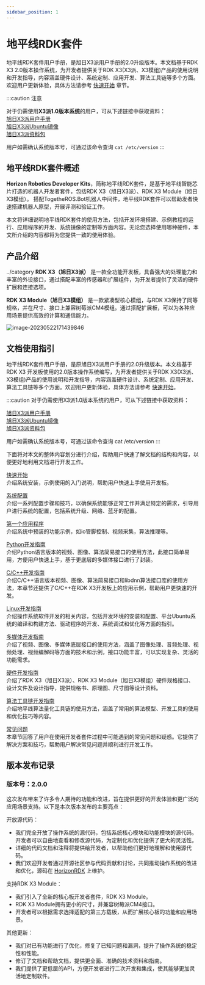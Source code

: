```yaml
---
sidebar_position: 1
---
```


# 地平线RDK套件

地平线RDK套件用户手册，是旭日X3派用户手册的2.0升级版本。本文档基于RDK X3 2.0版本操作系统，为开发者提供关于RDK X3(X3派、X3模组)产品的使用说明和开发指导，内容涵盖硬件设计、系统定制、应用开发、算法工具链等多个方面。欢迎用户更新体验，具体方法请参考 [快速开始](/docs/category/getting_start) 章节。

:::caution 注意
 
 对于仍需使用**X3派1.0版本系统**的用户，可从下述链接中获取资料：<br/>
   [旭日X3派用户手册](https://developer.horizon.ai/api/v1/fileData/documents_pi/index.html)<br/>
   [旭日X3派Ubuntu镜像](https://pan.horizon.ai/index.php/s/xtGGeQ25HEFXXWb)<br/>
   [旭日X3派资料包](https://developer.horizon.ai/api/v1/static/fileData/X3%E6%B4%BE%E8%B5%84%E6%96%99%E5%8C%85_20220711175326.zip)<br/>
 
 用户如需确认系统版本号，可通过该命令查询 `cat /etc/version`
:::

## 地平线RDK套件概述

**Horizon Robotics Developer Kits**，简称地平线RDK套件，是基于地平线智能芯片打造的机器人开发者套件，包括RDK X3（旭日X3派）、RDK X3 Module（旭日X3模组）。
搭配TogetheROS.Bot机器人中间件，地平线RDK套件可以帮助发者快速搭建机器人原型，开展评测和验证工作。

本文将详细说明地平线RDK套件的使用方法，包括开发环境搭建、示例教程的运行、应用程序的开发、系统镜像的定制等方面内容。无论您选择使用哪种硬件，本文所介绍的内容都将为您提供一致的使用体验。

## 产品介绍
\.\./category
**RDK X3（旭日X3派）** 是一款全功能开发板，具备强大的处理能力和丰富的外设接口，通过搭配丰富的传感器和扩展组件，为开发者提供了灵活的硬件扩展和连接选项。

**RDK X3 Module（旭日X3模组）** 是一款紧凑型核心模组，与RDK X3保持了同等规格，并在尺寸、接口上兼容树莓派CM4模组。通过搭配扩展板，可以为各种应用场景提供高效的计算和通信能力。

![image-20230522171439846](../static/img/image-20230522171439846.png)


## 文档使用指引

地平线RDK套件用户手册，是原旭日X3派用户手册的2.0升级版本。本文档基于RDK X3 开发板使用的2.0版本操作系统编写，为开发者提供关于RDK X3(X3派、X3模组)产品的使用说明和开发指导，内容涵盖硬件设计、系统定制、应用开发、算法工具链等多个方面。欢迎用户更新体验，具体方法请参考 [快速开始](/docs/category/getting_start)。


:::caution
对于仍需使用X3派1.0版本系统的用户，可从下述链接中获取资料：

[旭日X3派用户手册](https://developer.horizon.ai/api/v1/fileData/documents_pi/index.html)<br/>
[旭日X3派Ubuntu镜像](https://pan.horizon.ai/index.php/s/xtGGeQ25HEFXXWb)<br/>
[旭日X3派资料包](https://developer.horizon.ai/api/v1/static/fileData/X3%E6%B4%BE%E8%B5%84%E6%96%99%E5%8C%85_20220711175326.zip)<br/>

用户如需确认系统版本号，可通过该命令查询 cat /etc/version
:::

下面将对本文的整体内容划分进行介绍，帮助用户快速了解文档的结构和内容，以便更好地利用文档进行开发工作。

[快速开始](/docs/category/getting_start)  
    介绍系统安装，示例使用的入门说明，帮助用户快速上手使用开发板。  

[系统配置](/docs/category/configuration)  
    介绍一系列配置步骤和技巧，以确保系统能够正常工作并满足特定的需求，引导用户进行系统的配置，包括系统升级、网络、蓝牙的配置。  

[第一个应用程序](/docs/category/first_application)  
    介绍系统中预装的功能示例，如io管脚控制、视频采集，算法推理等。  

[Python开发指南](/docs/category/python_software_development)  
   介绍Python语言版本的视频、图像、算法简易接口的使用方法，此接口简单易用，方便用户快速上手，基于更底层的多媒体接口进行了封装。  

[C/C++开发指南](/docs/category/clang_software_development)  
    介绍C/C++语言版本视频、图像、算法简易接口和libdnn算法接口库的使用方法，本章节还提供了C/C++在RDK X3开发板上的应用示例，帮助用户更快速的开发。  

[Linux开发指南](/docs/category/system_software_development)  
   介绍操作系统软件开发的相关内容，包括开发环境的安装和配置、平台Ubuntu系统的编译和构建方法、驱动程序的开发、系统调试和优化等方面的指引。  

[多媒体开发指南](/docs/category/multimedia_software_development)  
    介绍了视频、图像、多媒体底层接口的使用方法，涵盖了图像处理、音频处理、视频处理、视频编解码等方面的技术和示例，接口功能丰富，可以实现复杂、灵活的功能需求。

[硬件开发指南](/docs/category/hardware)  
   介绍了RDK X3（旭日X3派）、RDK X3 Module（旭日X3模组）硬件规格接口、设计文件及设计指导，提供规格书、原理图、尺寸图等设计资料。

[算法工具链开发指南](/docs/category/quant_toolchain_development)  
   介绍地平线算法量化工具链的使用方法，涵盖了常用的算法模型、开发工具的使用和优化技巧等内容。  

[常见问题](/docs/category/common_questions)  
    本章节回答了用户在使用开发者套件过程中可能遇到的常见问题和疑惑。它提供了解决方案和技巧，帮助用户解决常见问题并顺利进行开发工作。

## 版本发布记录

### 版本号：2.0.0

这次发布带来了许多令人期待的功能和改进，旨在提供更好的开发体验和更广泛的应用场景支持。以下是本次版本发布的主要亮点：

开放源代码：

- 我们完全开放了操作系统的源代码，包括系统核心模块和功能模块的源代码。开发者可以自由地查看和修改源代码，为定制化和优化提供了更大的灵活性。
- 详细的代码文档和注释将提供给开发者，以帮助他们更好地理解和使用源代码。
- 我们欢迎开发者通过开源社区参与代码贡献和讨论，共同推动操作系统的改进和优化，源码在 [HorizonRDK](https://github.com/HorizonRDK) 上维护。

支持RDK X3 Module：

- 我们引入了全新的核心板开发者套件，RDK X3 Module。
- RDK X3 Module拥有更小的尺寸，并兼容树莓派CM4接口。
- 开发者可以根据需求选择适配的第三方载板，从而扩展核心板的功能和应用场景。

其他更新：

- 我们对已有功能进行了优化，修复了已知问题和漏洞，提升了操作系统的稳定性和性能。
- 修订了文档和帮助文档，提供更全面、准确的技术资料和指南。
- 我们提供了更低层的API，方便开发者进行二次开发和集成，使其能够更加灵活地定制软件。